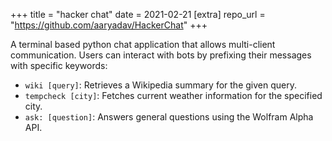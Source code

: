 +++
title = "hacker chat"
date = 2021-02-21
[extra]
repo_url = "https://github.com/aaryadav/HackerChat"
+++

A terminal based python chat application that allows multi-client communication. 
Users can interact with bots by prefixing their messages with specific keywords:
- `wiki [query]`: Retrieves a Wikipedia summary for the given query.
- `tempcheck [city]`: Fetches current weather information for the specified city.
- `ask: [question]`: Answers general questions using the Wolfram Alpha API.